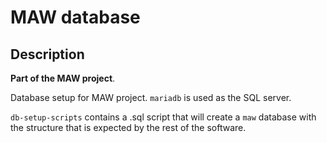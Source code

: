# MAW database

## Description

__Part of the MAW project__.

Database setup for MAW project. `mariadb` is used as the SQL server.

`db-setup-scripts` contains a .sql script that will create a `maw` database with the structure that is expected by the rest of the software.
